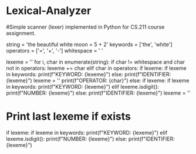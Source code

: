 # Lexical-Analyzer
#Simple scanner (lexer) implemented in Python for CS.211 course assignment.

string = 'the beautiful white moon = 5 + 2'
keywords = ['the', 'white']
operators = ['=', '+', '-']
whitespace = ' '

lexeme = ''
for i, char in enumerate(string):
    if char != whitespace and char not in operators:
        lexeme += char
    elif char in operators:
        if lexeme:
            if lexeme in keywords:
                print(f"KEYWORD: {lexeme}")
            else:
                print(f"IDENTIFIER: {lexeme}")
            lexeme = ''
        print(f"OPERATOR: {char}")
    else:
        if lexeme:
            if lexeme in keywords:
                print(f"KEYWORD: {lexeme}")
            elif lexeme.isdigit():
                print(f"NUMBER: {lexeme}")
            else:
                print(f"IDENTIFIER: {lexeme}")
            lexeme = ''

# Print last lexeme if exists
if lexeme:
    if lexeme in keywords:
        print(f"KEYWORD: {lexeme}")
    elif lexeme.isdigit():
        print(f"NUMBER: {lexeme}")
    else:
        print(f"IDENTIFIER: {lexeme}")
